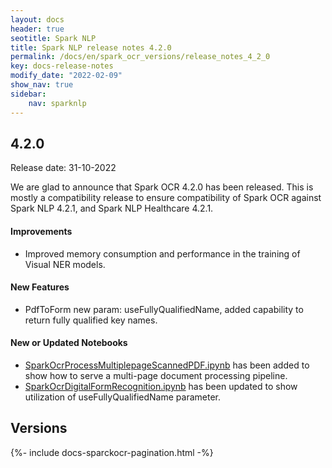 ```yaml
---
layout: docs
header: true
seotitle: Spark NLP
title: Spark NLP release notes 4.2.0
permalink: /docs/en/spark_ocr_versions/release_notes_4_2_0
key: docs-release-notes
modify_date: "2022-02-09"
show_nav: true
sidebar:
    nav: sparknlp
---
```


<div class="h3-box" markdown="1">

## 4.2.0

Release date: 31-10-2022


We are glad to announce that Spark OCR 4.2.0 has been released. This is mostly a compatibility release to ensure compatibility of Spark OCR against Spark NLP 4.2.1, and Spark NLP Healthcare 4.2.1.

#### Improvements
* Improved memory consumption and performance in the training of Visual NER models.

#### New Features
* PdfToForm new param: useFullyQualifiedName, added capability to return fully qualified key names.

#### New or Updated Notebooks
* [SparkOcrProcessMultiplepageScannedPDF.ipynb](https://github.com/JohnSnowLabs/spark-ocr-workshop/blob/master/jupyter/SparkOcrProcessMultiplepageScannedPDF.ipynb) has been added to show how to serve a multi-page document processing pipeline.
* [SparkOcrDigitalFormRecognition.ipynb](https://github.com/JohnSnowLabs/spark-ocr-workshop/blob/4.2.0-release-candidate/jupyter/FormRecognition/SparkOcrDigitalFormRecognition.ipynb) has been updated to show utilization of useFullyQualifiedName parameter.

</div><div class="prev_ver h3-box" markdown="1">

## Versions

</div>
{%- include docs-sparckocr-pagination.html -%}